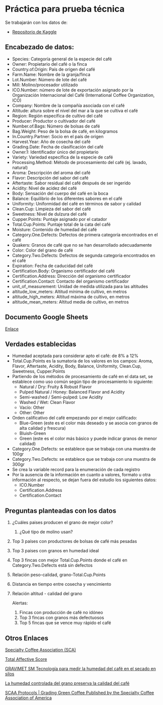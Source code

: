 # Práctica para prueba técnica

Se trabajarán con los datos de: 

* [Repositorio de Kaggle](https://www.kaggle.com/datasets/volpatto/coffee-quality-database-from-cqi)

## Encabezado de datos:

* Species: Categoría general de la especie del café
* Owner: Propietario del café o la finca
* Country.of.Origin: País de origen del café
* Farm.Name: Nombre de la granja/finca
* Lot.Number: Número de lote del café 
* Mill: Molino/procesador utilizado
* ICO.Number: número de lote de exportación asignado por la Organización Internacional del Café (International Coffee Organization, ICO)
* Company: Nombre de la compañía asociada con el café
* Altitude: altura sobre el nivel del mar a la que se cultiva el café
* Region: Región específica de cultivo del café
* Producer: Productor o cultivador del café
* Number.of.Bags: Número de bolsas de café
* Bag.Weight: Peso de la bolsa de café, en kilogramos
* In.Country.Partner: Socio en el país de origen
* Harvest.Year: Año de cosecha del café
* Grading.Date: Fecha de clasificación del café
* Owner.1: Identificador único del propietario
* Variety: Variedad específica de la especie de café
* Processing.Method: Método de procesamiento del café (ej. lavado, natural)
* Aroma: Descripción del aroma del café
* Flavor: Descripción del sabor del café
* Aftertaste: Sabor residual del café después de ser ingerido
* Acidity: Nivel de acidez del café
* Body: Sensación del cuerpo del café en la boca
* Balance: Equilibrio de los diferentes sabores en el café
* Uniformity: Uniformidad del café en términos de sabor y calidad
* Clean.Cup: Limpieza del sabor del café
* Sweetness: Nivel de dulzura del café
* Cupper.Points: Puntaje asignado por el catador
* Total.Cup.Points: Puntaje total de la cata del café
* Moisture: Contenido de humedad del café
* Category.One.Defects: Defectos de primera categoría encontrados en el café
* Quakers: Granos de café que no se han desarrollado adecuadamente
* Color: Color del grano de café
* Category.Two.Defects: Defectos de segunda categoría encontrados en el café
* Expiration: Fecha de caducidad del café
* Certification.Body: Organismo certificador del café
* Certification.Address: Dirección del organismo certificador
* Certification.Contact: Contacto del organismo certificador
* unit_of_measurement: Unidad de medida utilizada para las altitudes
* altitude_low_meters: Altitud mínima de cultivo, en metros
* altitude_high_meters: Altitud máxima de cultivo, en metros
* altitude_mean_meters: Altitud media de cultivo, en metros

## Documento Google Sheets

[Enlace](https://docs.google.com/spreadsheets/d/115NV9xmySNbfob0UTHD5P6ybP531KJRwMP8MhhMR6I8/edit?usp=sharing)

## Verdades establecidas

* Humedad aceptada para considerar apto el café: de 8% a 12%
* Total.Cup.Points es la sumatoria de los valores en los campos: Aroma, Flavor, Aftertaste, Acidity, Body, Balance, Uniformity, Clean.Cup, Sweetness, Cupper.Points
* Partiendo de los métodos de procesamiento de café en el data set, se establece como uso común según tipo de procesamiento lo siguiente:
  * Natural / Dry: Fruity & Robust Flavor 
  * Pulped Natural / Honey: Balanced Flavor and Acidity 
  * Semi-washed / Semi-pulped: Low Acidity 
  * Washed / Wet: Clean Flavor 
  * Vacío: Other
  * Other: Other 
* Orden calificativo del café empezando por el mejor calificado:
  * Blue-Green (este es el color más deseado y se asocia con granos de alta calidad y frescura)
  * Bluish-Green
   * Green (este es el color más básico y puede indicar granos de menor calidad)
 * Category.One.Defects: se establece que se trabaja con una muestra de 100gr
 * Category.Two.Defects: se establece que se trabaja con una muestra de 300gr
* Se crea la variable record para la enumeración de cada registro
* Por la ausencia de la información en cuanto a valores, formato u otra información al respecto, se dejan fuera del estudio los siguientes datos:
  * ICO.Number
  * Certification.Address	
  * Certification.Contact

## Preguntas planteadas con los datos

1. ¿Cuáles paises producen el grano de mejor color?
   1. ¿Qué tipo de molino usan?
2. Top 3 países con productores de bolsas de café más pesadas
3. Top 3 paises con granos en humedad ideal
4. Top 3 fincas con mejor Total.Cup.Points donde el café en Category.Two.Defects está sin defectos
5. Relación peso-calidad, grano-Total.Cup.Points
6. Distancia en tiempo entre cosecha y vencimiento
7. Relación altitud - calidad del grano
   
   Alertas:
   1. Fincas con producción de café no idóneo
   2. Top 3 fincas con granos más defectuosos
   3. Top 5 fincas que se vence muy rápido el café
## Otros Enlaces

[Specialty Coffee Association (SCA)](https://sca.coffee/value-assessment)

[Total Affective Score](https://sca.coffee/cuppingscore)

[GRAVIMET SM
 Tecnología para medir la humedad 
del café en el secado en silos](https://www.cenicafe.org/es/publications/avt0433.pdf)

[La humedad controlada del grano preserva la calidad del café](https://caldas.federaciondecafeteros.org/app/uploads/sites/11/2020/07/AVT0352-La-h%C3%BAmedad-controlada-del-grano-preserva-la-calidad-del-caf%C3%A9..pdf)

[SCAA Protocols | Grading Green Coffee Published by the Specialty Coffee Association of America](https://www.academia.edu/11404285/SCAA_Protocols_Grading_Green_Coffee_Published_by_the_Specialty_Coffee_Association_of_America_SCAA)